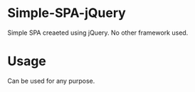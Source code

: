 # Simple-SPA-jQuery
Simple SPA creaeted using jQuery. No other framework used.

# Usage
Can be used for any purpose.
